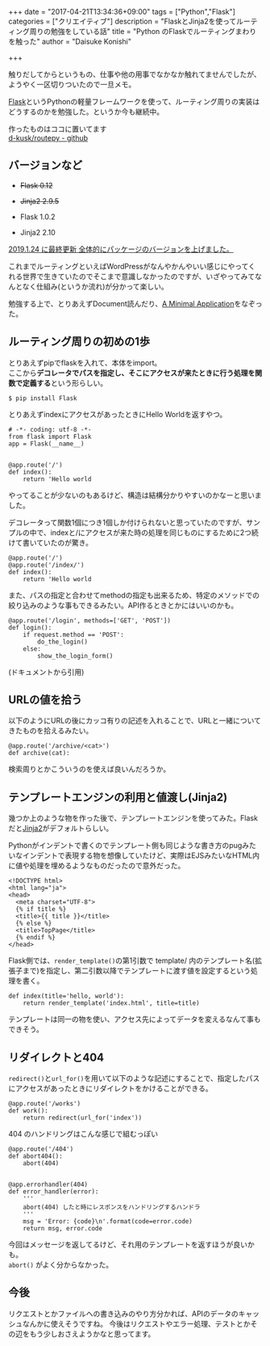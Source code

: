 +++
date = "2017-04-21T13:34:36+09:00"
tags = ["Python","Flask"]
categories = ["クリエイティブ"]
description = "FlaskとJinja2を使ってルーティング周りの勉強をしている話"
title = "Python のFlaskでルーティングまわりを触った"
author = "Daisuke Konishi"

+++

触りだしてからというもの、仕事や他の用事でなかなか触れてませんでしたが、ようやく一区切りついたので一旦メモ。

[Flask](http://flask.pocoo.org/docs/0.12/)というPythonの軽量フレームワークを使って、ルーティング周りの実装はどうするのかを勉強した。というか今も継続中。

作ったものはココに置いてます  
[d-kusk/routepy - github](https://github.com/d-kusk/routepy)

## バージョンなど
* <del>Flask 0.12</del>
* <del>Jinja2 2.9.5</del>


* Flask 1.0.2
* Jinja2 2.10

<ins datetime="2019-01-24 00:12:00">2019.1.24 に最終更新 全体的にパッケージのバージョンを上げました。</ins>

これまでルーティングといえばWordPressがなんやかんやいい感じにやってくれる世界で生きていたのでそこまで意識しなかったのですが、いざやってみてなんとなく仕組み(というか流れ)が分かって楽しい。

勉強する上で、とりあえずDocument読んだり、[A Minimal Application](http://flask.pocoo.org/docs/0.12/quickstart/#a-minimal-application)をなぞった。


## ルーティング周りの初めの1歩
とりあえずpipでflaskを入れて、本体をimport。  
ここから**デコレータでパスを指定し、そこにアクセスが来たときに行う処理を関数で定義する**という形らしい。

```
$ pip install Flask
```

とりあえずindexにアクセスがあったときにHello Worldを返すやつ。

```
# -*- coding: utf-8 -*-
from flask import Flask
app = Flask(__name__)


@app.route('/')
def index():
    return 'Hello world
```

やってることが少ないのもあるけど、構造は結構分かりやすいのかなーと思いました。

デコレータって関数1個につき1個しか付けられないと思っていたのですが、サンプルの中で、indexと/にアクセスが来た時の処理を同じものにするために2つ続けて書いていたのが驚き。

```
@app.route('/')
@app.route('/index/')
def index():
    return 'Hello world
```

また、パスの指定と合わせてmethodの指定も出来るため、特定のメソッドでの絞り込みのような事もできるみたい。API作るときとかにはいいのかも。

```
@app.route('/login', methods=['GET', 'POST'])
def login():
    if request.method == 'POST':
        do_the_login()
    else:
        show_the_login_form()
```
(ドキュメントから引用)


## URLの値を拾う
以下のようにURLの後にカッコ有りの記述を入れることで、URLと一緒についてきたものを拾えるみたい。

```
@app.route('/archive/<cat>')
def archive(cat):
```

検索周りとかこういうのを使えば良いんだろうか。


## テンプレートエンジンの利用と値渡し(Jinja2)
幾つか上のような物を作った後で、テンプレートエンジンを使ってみた。Flaskだと[Jinja2](http://jinja.pocoo.org/docs/2.10/)がデフォルトらしい。

Pythonがインデントで書くのでテンプレート側も同じような書き方のpugみたいなインデントで表現する物を想像していたけど、実際はEJSみたいなHTML内に値や処理を埋めるようなものだったので意外だった。

```
<!DOCTYPE html>
<html lang="ja">
<head>
  <meta charset="UTF-8">
  {% if title %}
  <title>{{ title }}</title>
  {% else %}
  <title>TopPage</title>
  {% endif %}
</head>
```


Flask側では、``render_template()``の第1引数で template/ 内のテンプレート名(拡張子まで)を指定し、第二引数以降でテンプレートに渡す値を設定するという処理を書く。

```
def index(title='hello, world'):
    return render_template('index.html', title=title)
```

テンプレートは同一の物を使い、アクセス先によってデータを変えるなんて事もできそう。

## リダイレクトと404
``redirect()``と``url_for()``を用いて以下のような記述にすることで、指定したパスにアクセスがあったときにリダイレクトをかけることができる。

```
@app.route('/works')
def work():
    return redirect(url_for('index'))
```

404 のハンドリングはこんな感じで組むっぽい

```
@app.route('/404')
def abort404():
    abort(404)


@app.errorhandler(404)
def error_handler(error):
    '''
    abort(404) したと時にレスポンスをハンドリングするハンドラ
    '''
    msg = 'Error: {code}\n'.format(code=error.code)
    return msg, error.code
```

今回はメッセージを返してるけど、それ用のテンプレートを返すほうが良いかも。  
``abort()`` がよく分からなかった。

## 今後
リクエストとかファイルへの書き込みのやり方分かれば、APIのデータのキャッシュなんかに使えそうですね。
今後はリクエストやエラー処理、テストとかその辺をもう少しおさえようかなと思ってます。
